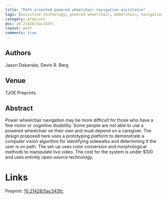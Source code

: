 ```yaml
---
title: "Path oriented powered wheelchair navigation assistance"
tags: [assistive technology, powered wheelchair, wheelchair, navigation, Raspberry Pi, computer vision]
category: preprint
doi: 10.21428/5ac343fc
layout: post
comments: true
---
```


## Authors
Jason Dekarske, Devin R. Berg

## Venue
TJOE Preprints

## Abstract

Power wheelchair navigation may be more difficult for those who have a fine motor or cognitive disability. Some people are not able to use a powered wheelchair on their own and must depend on a caregiver. The design proposed here uses a prototyping platform to demonstrate a computer vision algorithm for identifying sidewalks and determining if the user is on path. The set-up uses color conversion and morphological methods to manipulate live video. The cost for the system is under $100 and uses entirely open-source technology.

# Links
Preprint: [10.21428/5ac343fc](https://doi.org/10.21428/5ac343fc)  